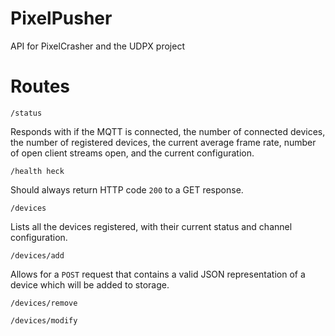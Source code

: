 # PixelPusher
API for PixelCrasher and the UDPX project

# Routes

`/status`

Responds with if the MQTT is connected, the number of connected devices, the number of registered devices, the current average frame rate, number of open client streams open, and the current configuration.

`/health heck`

Should always return HTTP code `200` to a GET response.

`/devices`

Lists all the devices registered, with their current status and channel configuration.

`/devices/add`

Allows for a `POST` request that contains a valid JSON representation of a device which will be added to storage. 

`/devices/remove`



`/devices/modify`
